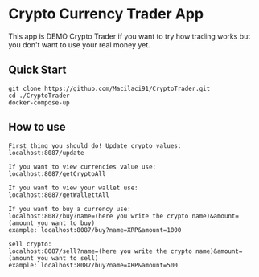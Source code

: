 # Crypto Currency Trader App

This app is DEMO Crypto Trader if you want to try how trading works but you don't want to use your real money yet.

## Quick Start
```
git clone https://github.com/Macilaci91/CryptoTrader.git
cd ./CryptoTrader
docker-compose-up
```

## How to use
```
First thing you should do! Update crypto values:
localhost:8087/update

If you want to view currencies value use:
localhost:8087/getCryptoAll

If you want to view your wallet use:
localhost:8087/getWallettAll

If you want to buy a currency use:
localhost:8087/buy?name=(here you write the crypto name)&amount=(amount you want to buy)
example: localhost:8087/buy?name=XRP&amount=1000

sell crypto:
localhost:8087/sell?name=(here you write the crypto name)&amount=(amount you want to sell)
example: localhost:8087/buy?name=XRP&amount=500
```
